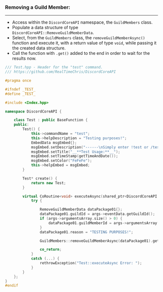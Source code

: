 ### **Removing a Guild Member:**
---
- Access within the `DiscordCoreAPI` namespace, the `GuildMembers` class.
- Populate a data structure of type `DiscordCoreAPI::RemoveGuildMemberData`.
- Select, from the `GuildMembers` class, the `removeGuildMemberAsync()` function and execute it, with a return value of type `void`, while passing it the created data structure.
- Call the function with `.get()` added to the end in order to wait for the results now.

```cpp
/// Test.hpp - Header for the "test" command.
/// https://github.com/RealTimeChris/DiscordCoreAPI

#pragma once

#ifndef _TEST_
#define _TEST_

#include <Index.hpp>

namespace DiscordCoreAPI {

	class Test : public BaseFunction {
	public:
		Test() {
			this->commandName = "test";
			this->helpDescription = "Testing purposes!";
			EmbedData msgEmbed{};
			msgEmbed.setDescription("------\nSimply enter !test or /test!\n------");
			msgEmbed.setTitle("__**Test Usage:**__");
			msgEmbed.setTimeStamp(getTimeAndDate());
			msgEmbed.setColor("FeFeFe");
			this->helpEmbed = msgEmbed;
		}

		Test* create() {
			return new Test;
		}

		virtual CoRoutine<void> executeAsync(shared_ptr<DiscordCoreAPI::BaseFunctionArguments> args) {
			try {

				RemoveGuildMemberData dataPackage01{};
				dataPackage01.guildId = args->eventData.getGuildId();
				if (args->argumentsArray.size() > 0) {
					dataPackage01.guildMemberId = args->argumentsArray[0];
				}				
				dataPackage01.reason = "TESTING PURPOSES!";

				GuildMembers::removeGuildMemberAsync(dataPackage01).get();

				co_return;
			}
			catch (...) {
				rethrowException("Test::executeAsync Error: ");
			}
		}
	};
}
#endif
```
